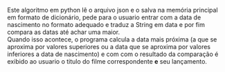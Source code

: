 
Este algoritmo em python lê o arquivo json e o salva na memória principal em formato de dicionário, pede para o usuario entrar com a data de nascimento no formato adequado e traduz a String em data e por fim compara as datas até achar uma maior. <br>
Quando isso acontece, o programa calcula a data mais próxima (a que se aproxima por valores superiores ou a data que se aproxima por valores inferiores a data de nascimento) e com com o resultado da comparação é exibido ao usuario o titulo do filme correspondente <b>e</b> seu lançamento.
